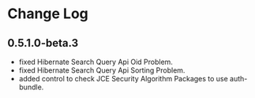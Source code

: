 # Change Log

## 0.5.1.0-beta.3
* fixed Hibernate Search Query Api Oid Problem.
* fixed Hibernate Search Query Api Sorting Problem.
* added control to check JCE Security Algorithm Packages to use auth-bundle. 

